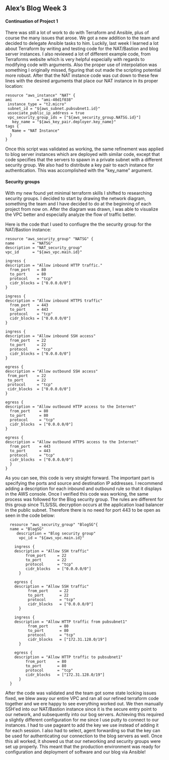 ## Alex’s Blog Week 3

#### Continuation of Project 1

There was still a lot of work to do with Terraform and Ansible, plus of course
the many issues that arose. We got a new addition to the team and decided to
delegate Ansible tasks to him. Luckily, last week I learned a lot about Terraform
by writing and testing code for the NAT/Bastion and blog server instances. I also
reviewed a lot of different example code, from Terraforms website which is very
helpful especially with regards to modifying code with arguments. Also the
proper use of interpolation was
something I originally missed, figuring that out made the scripting potential
more robust. After that the NAT instance code was cut down to these few lines
with the desired arguments that place our NAT instance in its proper location:

    resource "aws_instance" "NAT" {
    ami           = "ami-40d1f038"
     instance_type = "t2.micro"
     subnet_id = "${aws_subnet.pubsubnet1.id}"
     associate_public_ip_address = true
     vpc_security_group_ids = ["${aws_security_group.NATSG.id}"]
	   key_name = "${aws_key_pair.deployer.key_name}"
    tags {
       Name = "NAT Instance"
      }
    }

Once this script was validated as working, the same refinement was applied to
blog server instances which are deployed with similar code, except that code
specifies that the servers to spawn in a private subnet with a different security
group. We also had to distribute a key pair to each instance for authentication.
This was accomplished with the "key_name" argument.

#### Security groups

With my new found yet minimal terraform skills I shifted to researching security
groups. I decided to start by drawing the network diagram, something the team
and I have decided to  do at the beginning of each project from now on. After
the diagram was drawn, I was able to visualize the VPC better and especially
analyze the flow of traffic better.

Here is the code that I used to confiugre the the security group for the
NAT/Bastion instance:

    resource "aws_security_group" "NATSG" {
    name        = "NATSG"
    description = "NAT_security_group"
    vpc_id      = "${aws_vpc.main.id}"

    ingress {
    description = "Allow inbound HTTP traffic."
      from_port   = 80
      to_port     = 80
      protocol    = "tcp"
      cidr_blocks = ["0.0.0.0/0"]
    }

    ingress {
    description = "Allow inbound HTTPS traffic"
      from_port   = 443
      to_port     = 443
      protocol    = "tcp"
      cidr_blocks = ["0.0.0.0/0"]
    }

    ingress {
    description = "Allow inbound SSH access"
      from_port   = 22
      to_port     = 22
      protocol    = "tcp"
      cidr_blocks = ["0.0.0.0/0"]
    }

    egress {
    description = "Allow outbound SSH access"
     from_port    = 22
     to_port      = 22
     protocol     = "tcp"
     cidr_blocks  = ["0.0.0.0/0"]
    }

    egress {
    description = "Allow outbound HTTP access to the Internet"
      from_port    = 80
      to_port      = 80
      protocol     = "tcp"
      cidr_blocks  = ["0.0.0.0/0"]
    }

    egress {
    description = "Allow outbound HTTPS access to the Internet"
      from_port    = 443
      to_port      = 443
      protocol     = "tcp"
      cidr_blocks  = ["0.0.0.0/0"]
      }
    }

As you can see, this code is very straight forward. The important part is
specifying the ports and source and destination IP addresses. I recommend
adding a description for each inbound and outbound rule so that it displays in
the AWS console.
Once I verified this code was working, the same process was followed for the
Blog security group. The rules are different for this group since TLS/SSL
decryption occurs at the application load balancer in the public subnet.
Therefore there is no need for port 443 to be open as seen in the code below:

      resource "aws_security_group" "BlogSG"{
      name = "BlogSG"
	     description = "Blog security group"
	      vpc_id = "${aws_vpc.main.id}"

        ingress {
        description = "Allow SSH traffic"
		     from_port     = 22
		     to_port       = 22
		     protocol      = "tcp"
		     cidr_blocks   = ["0.0.0.0/0"]
	      }

        egress {
        description = "Allow SSH traffic"
		      from_port     = 22
		      to_port       = 22
		      protocol      = "tcp"
		      cidr_blocks   = ["0.0.0.0/0"]
	      }

        ingress {
        description = "Allow HTTP traffic from pubsubnet1"
		      from_port     = 80
		      to_port       = 80
		      protocol      = "tcp"
		      cidr_blocks   = ["172.31.128.0/19"]
	      }

        egress {
        description = "Allow HTTP traffic to pubsubnet1"
		     from_port     = 80
		     to_port       = 80
		     protocol      = "tcp"
		     cidr_blocks   = ["172.31.128.0/19"]
	      }
      }

After the code was validated and the team got some state locking issues fixed,
we blew away our entire VPC and ran all our refined terraform code together and
we ere happy to see everything worked out. We then manually SSH'ed into our
NAT/Bastion instance since it is the secure entry point to our network, and
subsequently into our bog servers. Achieving this required a slightly different
configuration for me since I use putty to connect to our instances. I had to use
pageant to add the key we use instead of adding it for each session. I also had
to select, agent forwarding so that the key can be used for authenticating our
connection to the blog servers as well. Once this all worked, it showed us that
our networking and security groups were set up properly. This meant that the
production environment was ready for configuration and deployment of software
and our blog via Ansible!
